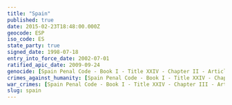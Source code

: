 ```yaml
---
title: "Spain"
published: true
date: 2015-02-23T18:48:00.000Z
geocode: ESP
iso_code: ES
state_party: true
signed_date: 1998-07-18
entry_into_force_date: 2002-07-01
ratified_apic_date: 2009-09-24
genocide: [Spain Penal Code - Book I - Title XXIV - Chapter II - Article 607](https://iccdb.hrlc.net/data/doc/706/keyword/46/)
crimes_against_humanity: [Spain Penal Code - Book I - Title XXIV - Chapter II Bis - Article 607 bis](https://iccdb.hrlc.net/data/doc/706/keyword/13/)
war_crimes: [Spain Penal Code - Book I - Title XXIV - Chapter III - Articles 608-614 bis](https://iccdb.hrlc.net/data/doc/706/keyword/145/)
slug: spain
---
```

